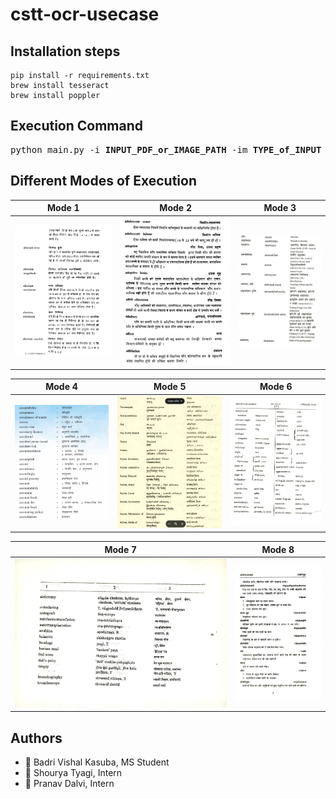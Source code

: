 # cstt-ocr-usecase

## Installation steps


```
pip install -r requirements.txt
brew install tesseract
brew install poppler
```

## Execution Command

<pre>
python main.py -i <strong>INPUT_PDF_or_IMAGE_PATH</strong> -im <strong>TYPE_of_INPUT</strong> -l <strong>LANGUAGE_MODEL</strong> -m <strong>MODE_OF_EXTRACTION</strong> -s <strong>START_PAGE</strong> -e <strong>END_PAGE</strong>
</pre>

## Different Modes of Execution



| Mode 1                  | Mode 2                  | Mode 3                  |
|-------------------------|-------------------------|-------------------------|
| ![Mode 1](data/mode_samples/mode1.png) | ![Mode 2](data/mode_samples/mode2.png) | ![Mode 3](data/mode_samples/mode3.png) |

| Mode 4                 | Mode 5                 | Mode 6                 |
|-------------------------|-------------------------|-------------------------|
| ![Mode 4](data/mode_samples/mode4.png) | ![Mode 5](data/mode_samples/mode5.png) | ![Mode 6](data/mode_samples/mode6.png) |

| Mode 7                 |Mode 8                  |
|-------------------------|-------------------------|
| ![Mode 7](data/mode_samples/mode7.png) | ![Mode 8](data/mode_samples/mode8.png) |


## Authors

-  🌺 Badri Vishal Kasuba, MS Student
-  🌺 Shourya Tyagi, Intern
-  🌺 Pranav Dalvi, Intern